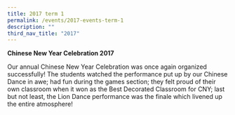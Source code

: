 ```yaml
---
title: 2017 term 1
permalink: /events/2017-events-term-1
description: ""
third_nav_title: "2017"
---
```

**Chinese New Year Celebration 2017**  
  

Our annual Chinese New Year Celebration was once again organized successfully! The students watched the performance put up by our Chinese Dance in awe; had fun during the games section; they felt proud of their own classroom when it won as the Best Decorated Classroom for CNY; last but not least, the Lion Dance performance was the finale which livened up the entire atmosphere!